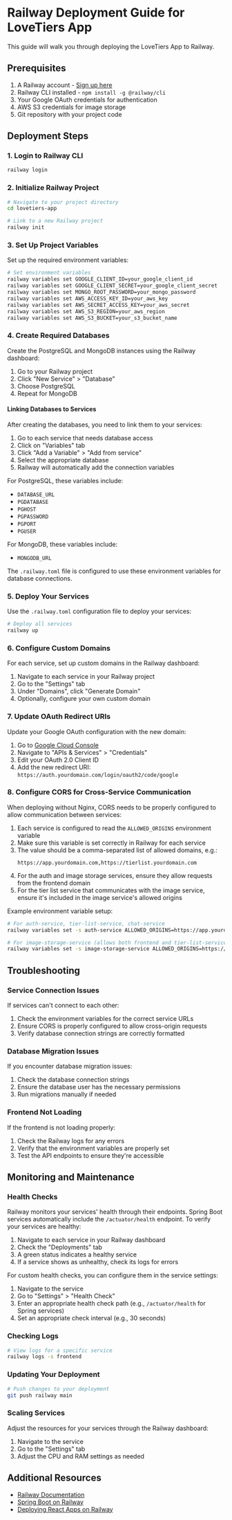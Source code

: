 # Railway Deployment Guide for LoveTiers App

This guide will walk you through deploying the LoveTiers App to Railway.

## Prerequisites

1. A Railway account - [Sign up here](https://railway.app/)
2. Railway CLI installed - `npm install -g @railway/cli`
3. Your Google OAuth credentials for authentication
4. AWS S3 credentials for image storage
5. Git repository with your project code

## Deployment Steps

### 1. Login to Railway CLI

```bash
railway login
```

### 2. Initialize Railway Project

```bash
# Navigate to your project directory
cd lovetiers-app

# Link to a new Railway project
railway init
```

### 3. Set Up Project Variables

Set up the required environment variables:

```bash
# Set environment variables
railway variables set GOOGLE_CLIENT_ID=your_google_client_id
railway variables set GOOGLE_CLIENT_SECRET=your_google_client_secret
railway variables set MONGO_ROOT_PASSWORD=your_mongo_password
railway variables set AWS_ACCESS_KEY_ID=your_aws_key
railway variables set AWS_SECRET_ACCESS_KEY=your_aws_secret
railway variables set AWS_S3_REGION=your_aws_region
railway variables set AWS_S3_BUCKET=your_s3_bucket_name
```

### 4. Create Required Databases

Create the PostgreSQL and MongoDB instances using the Railway dashboard:

1. Go to your Railway project
2. Click "New Service" > "Database"
3. Choose PostgreSQL
4. Repeat for MongoDB

#### Linking Databases to Services

After creating the databases, you need to link them to your services:

1. Go to each service that needs database access
2. Click on "Variables" tab
3. Click "Add a Variable" > "Add from service"
4. Select the appropriate database
5. Railway will automatically add the connection variables

For PostgreSQL, these variables include:
- `DATABASE_URL`
- `PGDATABASE`
- `PGHOST`
- `PGPASSWORD`
- `PGPORT`
- `PGUSER`

For MongoDB, these variables include:
- `MONGODB_URL`

The `.railway.toml` file is configured to use these environment variables for database connections.

### 5. Deploy Your Services

Use the `.railway.toml` configuration file to deploy your services:

```bash
# Deploy all services
railway up
```

### 6. Configure Custom Domains

For each service, set up custom domains in the Railway dashboard:

1. Navigate to each service in your Railway project
2. Go to the "Settings" tab
3. Under "Domains", click "Generate Domain"
4. Optionally, configure your own custom domain

### 7. Update OAuth Redirect URIs

Update your Google OAuth configuration with the new domain:

1. Go to [Google Cloud Console](https://console.cloud.google.com)
2. Navigate to "APIs & Services" > "Credentials"
3. Edit your OAuth 2.0 Client ID
4. Add the new redirect URI: `https://auth.yourdomain.com/login/oauth2/code/google`

### 8. Configure CORS for Cross-Service Communication

When deploying without Nginx, CORS needs to be properly configured to allow communication between services:

1. Each service is configured to read the `ALLOWED_ORIGINS` environment variable
2. Make sure this variable is set correctly in Railway for each service
3. The value should be a comma-separated list of allowed domains, e.g.:
   ```
   https://app.yourdomain.com,https://tierlist.yourdomain.com
   ```
4. For the auth and image storage services, ensure they allow requests from the frontend domain
5. For the tier list service that communicates with the image service, ensure it's included in the image service's allowed origins

Example environment variable setup:
```bash
# For auth-service, tier-list-service, chat-service
railway variables set -s auth-service ALLOWED_ORIGINS=https://app.yourdomain.com

# For image-storage-service (allows both frontend and tier-list-service)
railway variables set -s image-storage-service ALLOWED_ORIGINS=https://app.yourdomain.com,https://tierlist.yourdomain.com
```

## Troubleshooting

### Service Connection Issues

If services can't connect to each other:

1. Check the environment variables for the correct service URLs
2. Ensure CORS is properly configured to allow cross-origin requests
3. Verify database connection strings are correctly formatted

### Database Migration Issues

If you encounter database migration issues:

1. Check the database connection strings
2. Ensure the database user has the necessary permissions
3. Run migrations manually if needed

### Frontend Not Loading

If the frontend is not loading properly:

1. Check the Railway logs for any errors
2. Verify that the environment variables are properly set
3. Test the API endpoints to ensure they're accessible

## Monitoring and Maintenance

### Health Checks

Railway monitors your services' health through their endpoints. Spring Boot services automatically include the `/actuator/health` endpoint. To verify your services are healthy:

1. Navigate to each service in your Railway dashboard
2. Check the "Deployments" tab
3. A green status indicates a healthy service
4. If a service shows as unhealthy, check its logs for errors

For custom health checks, you can configure them in the service settings:

1. Navigate to the service
2. Go to "Settings" > "Health Check"
3. Enter an appropriate health check path (e.g., `/actuator/health` for Spring services)
4. Set an appropriate check interval (e.g., 30 seconds)

### Checking Logs

```bash
# View logs for a specific service
railway logs -s frontend
```

### Updating Your Deployment

```bash
# Push changes to your deployment
git push railway main
```

### Scaling Services

Adjust the resources for your services through the Railway dashboard:

1. Navigate to the service
2. Go to the "Settings" tab
3. Adjust the CPU and RAM settings as needed

## Additional Resources

- [Railway Documentation](https://docs.railway.app/)
- [Spring Boot on Railway](https://blog.railway.app/p/spring-boot)
- [Deploying React Apps on Railway](https://blog.railway.app/p/react-railway) 